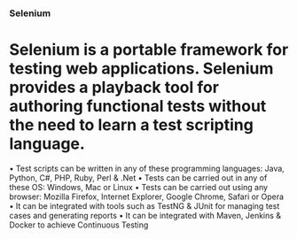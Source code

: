 ### Selenium
# Selenium is a portable framework for testing web applications. Selenium provides a playback tool for authoring functional tests without the need to learn a test scripting language.

• Test scripts can be written in any of these programming languages: Java, Python, C#, PHP, Ruby, Perl & .Net
• Tests can be carried out in any of these OS: Windows, Mac or Linux
• Tests can be carried out using any browser: Mozilla Firefox, Internet Explorer, Google Chrome, Safari or Opera
• It can be integrated with tools such as TestNG & JUnit for managing test cases and generating reports
• It can be integrated with Maven, Jenkins & Docker to achieve Continuous Testing
